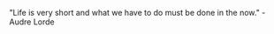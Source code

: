 <body>
  <p>"Life is very short and what we have to do must be done in the now." - Audre Lorde</p>

</body>